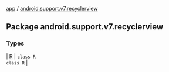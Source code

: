 [app](../index.md) / [android.support.v7.recyclerview](.)

## Package android.support.v7.recyclerview

### Types

| [R](-r/index.md) | `class R`<br>`class R` |

